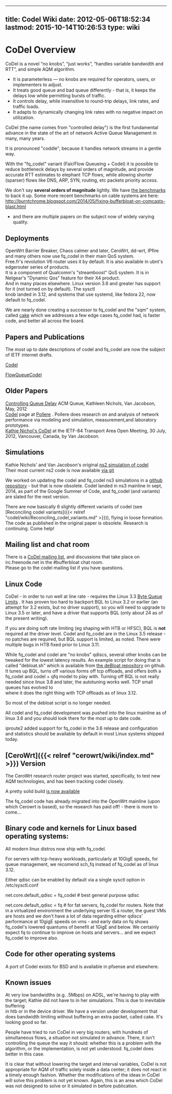 
---
title: Codel Wiki
date: 2012-05-06T18:52:34
lastmod: 2015-10-14T10:26:53
type: wiki
---
CoDel Overview
==============

CoDel is a novel “no knobs”, “just works”, “handles variable bandwidth
and RTT”, and simple AQM algorithm.

-   It is parameterless — no knobs are required for operators, users, or
    implementers to adjust.
-   It treats good queue and bad queue differently - that is, it keeps
    the delays low while permitting bursts of traffic.
-   It controls delay, while insensitive to round-trip delays, link
    rates, and traffic loads.
-   It adapts to dynamically changing link rates with no negative impact
    on utilization.

CoDel (the name comes from "controlled delay") is the first fundamental
advance in the state of the art of network Active Queue Management in
many, many years.

It is pronounced "coddle", because it handles network streams in a
gentle way.

With the "fq\_codel" variant (Fair/Flow Queueing + Codel) it is possible
to reduce bottleneck delays by several orders of magnitude, and provide
accurate RTT estimates to elephant TCP flows, while allowing shorter
(sparser) flows like DNS, ARP, SYN, routing, etc packets priority
access.

We don't say **several orders of magnitude** lightly. We have [the
benchmarks](http://www.bufferbloat.net/projects/codel/wiki/RRUL_Rogues_Gallery)
to back it up. Some more recent benchmarks on cable systems are here:
http://burntchrome.blogspot.com/2014/05/fixing-bufferbloat-on-comcasts-blast.html
- and there are multiple papers on the subject now of widely varying
quality.

Deployments
-----------

OpenWrt Barrier Breaker, Chaos calmer and later, CeroWrt, dd-wrt, IPfire
and many others now use fq\_codel in their main QoS system.\
Free.fr's revolution V6 router uses it by default. It is also available
in ubnt's edgerouter series of products.\
It is a component of Qualcomm's "streamboost" QoS system. It is in
Netgear's "Dynamic Qos" feature for their X4 product.\
And in many places elsewhere. Linux version 3.6 and greater has support
for it (not turned on by default). The sysctl\
knob landed in 3.12, and systems that use systemd, like fedora 22, now
default to fq\_codel.

We are nearly done creating a successor to fq\_codel and the "sqm"
system, called
[cake](http://www.bufferbloat.net/projects/codel/wiki/CakeTechnical)
which we addresses a few edge cases fq\_codel had, is faster code, and
better all across the board.

Papers and Publications
-----------------------

The most up to date descriptions of codel and fq\_codel are now the
subject of IETF internet drafts.

[Codel](http://tools.ietf.org/html/draft-nichols-tsvwg-codel-02)

[FlowQueueCodel](http://tools.ietf.org/html/draft-hoeiland-joergensen-aqm-fq-codel-00)

Older Papers
------------

[Controlling Queue Delay](http://queue.acm.org/detail.cfm?id=2209336)
ACM Queue, Kathleen Nichols, Van Jacobson, May, 2012\
[Codel](http://www.pollere.net/CoDel.html) page at
[Pollere](http://www.pollere.net) . Pollere does research on and
analysis of network performance via modeling and simulation,
measurement,and laboratory prototypes.\
[Kathie Nichol's
CoDel](http://recordings.conf.meetecho.com/Recordings/watch.jsp?recording=IETF84_TSVAREA&chapter=part_3)
at the IETF-84 Transport Area Open Meeting, 30 July, 2012, Vancouver,
Canada, by Van Jacobson.

Simulations
-----------

Kathie Nichols' and Van Jacobson's original [ns2 simulation of
codel](http://www.pollere.net/CoDel.html)\
Their most current ns2 code is now available [via
git](https://github.com/dtaht/ns2)

We worked on updating the codel and fq\_codel ns3 simulations in a
[github repository](https://github.com/dtaht/ns-3-dev) - but that is now
obsolete. Codel landed in ns3 mainline in sept, 2014, as part of the
Google Summer of Code, and fq\_codel (and variants) are slated for the
next version.

There are now basically 6 slightly different variants of codel (see
[Reconciling codel variants]({{< relref "codel/wiki/Reconciling_codel_variants.md" >}})), flying in loose formation. The
code as published in the original paper is obsolete. Research is
continuing. Come help!

Mailing list and chat room
--------------------------

There is a [CoDel mailing
list](https://lists.bufferbloat.net/listinfo/codel), and discussions
that take place on irc.freenode.net in the \#bufferbloat chat room.\
Please go to the codel mailing list if you have questions.

Linux Code
----------

CoDel - in order to run well at line rate - requires the Linux 3.3 [Byte
Queue Limits](http://lwn.net/Articles/454390/) . It has proven too hard
to backport BQL to Linux 3.2 or earlier (an attempt for 3.2 exists, but
no driver support), so you will need to upgrade to Linux 3.5 or later,
and have a driver that supports BQL (only about 24 as of the present
writing).

If you are doing soft rate limiting (eg shaping with HTB or HFSC), BQL
is **not** required at the driver level. Codel and fq\_codel are in the
Linux 3.5 release - no patches are required, but BQL support is limited,
as noted. There were multiple bugs in HTB fixed prior to Linux 3.11.

While fq\_codel and codel are "no knobs" qdiscs, several other knobs can
be tweaked for the lowest latency results. An example script for doing
that is called "debloat.sh" which is available from [the deBloat
repository](https://github.com/dtaht/deBloat) on github. It tunes up
BQL, turns off various forms off tcp offloads, and offers both a
fq\_codel and codel + qfq model to play with. Turning off BQL is not
really needed since linux 3.8 and later, the autotuning works well. TCP
small queues has evolved to\
where it does the right thing with TCP offloads as of linux 3.12.

So most of the debloat script is no longer needed.

All codel and fq\_codel development was pushed into the linux mainline
as of linux 3.6 and you should look there for the most up to date code.

iproute2 added support for fq\_codel in the 3.6 release and
configuration and statistics should be available by default in most
Linux systems shipped today.

[CeroWrt]({{< relref "cerowrt/wiki/index.md" >}}) Version
-----------------------------------------

The CeroWrt research router project was started, specifically, to test
new AQM technologies, and has been tracking codel closely.

A pretty solid build [is now
available](http://www.bufferbloat.net/projects/cerowrt/wiki/CeroWrt_310_Release_Notes)

The fq\_codel code has already migrated into the OpenWrt mainline (upon
which Cerowrt is based), so the research has paid off! - there is more
to come...

Binary code and kernels for Linux based operating systems:
----------------------------------------------------------

All modern linux distros now ship with fq\_codel.

For servers with tcp-heavy workloads, particularly at 10GigE speeds, for
queue management, we recomend sch\_fq instead of fq\_codel as of linux
3.12.

Either qdisc can be enabled by default via a single sysctl option in
/etc/sysctl.conf

net.core.default\_qdisc = fq\_codel \# best general purpose qdisc

net.core.default\_qdisc = fq \# for fat servers, fq\_codel for routers.
Note that in a virtualized environment the underlying server IS a
router, the guest VMs are hosts and we don't have a lot of data
regarding either qdiscs' performance at 10gigE speeds on vms - and early
data on fq shows fq\_codel's lowered quantums of benefit at 1GigE and
below. We certainly expect fq to continue to improve on hosts and
servers... and we expect fq\_codel to improve also.

Code for other operating systems
--------------------------------

A port of Codel exists for BSD and is available in pfsense and
elsewhere.

Known issues
------------

At very low bandwidths (e.g. .5Mbps) on ADSL, we're having to play with
the target; Kathie did not have to in her simulations. This is due to
inevitable buffering\
in htb or in the device driver. We have a version under development that
does bandwidth limiting without buffering an extra packet, called cake.
It's looking good so far.

People have tried to run CoDel in very big routers, with hundreds of
simultaneous flows, a situation not simulated in advance. There, it
isn't controlling the queue the way it should: whether this is a problem
with the algorithm, or the implementation, is not yet understood.
fq\_codel does better in this case.

It is clear that without lowering the target and interval variables,
CoDel is not appropriate for AQM of traffic solely inside a data center;
it does not react in a timely enough fashion. Whether the modifications
of the ideas in CoDel will solve this problem is not yet known. Again,
this is an area which CoDel was not designed to solve or it simulated in
before publication.
